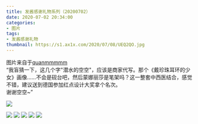 ```yaml
---
title: 发酱感谢礼物系列（20200702）
date: 2020-07-02 20:34:00
categories:
- 图片
tags:
- 发酱感谢礼物
thumbnail: https://s1.ax1x.com/2020/07/08/UEQ2QO.jpg
---
```


图片来自于<a href="https://weibo.com/p/1005051720171447" target="_blank">quanmmmmm</a><br/>“我盲猜一下，这几个字"潜水的空空"，应该是商家代写。那个《戴珍珠耳环的少女》画像……不会是砚台吧，然后蒙娜丽莎是笔架吗？这一整套中西医结合，感觉不错，建议送到德国参加红点设计大奖拿个名次。<br/>谢谢空空~”

<!-- 下列图片中，第一张为 thumbnail 图。 -->

![](https://s1.ax1x.com/2020/07/08/UEQ2QO.jpg)

<!--more-->

![](https://s1.ax1x.com/2020/07/08/UEQ6W6.jpg)
![](https://s1.ax1x.com/2020/07/08/UEQgSK.jpg)
![](https://s1.ax1x.com/2020/07/08/UEQRyD.jpg)
![](https://s1.ax1x.com/2020/07/08/UEQyJx.jpg)
![](https://s1.ax1x.com/2020/07/08/UEQWOe.jpg)